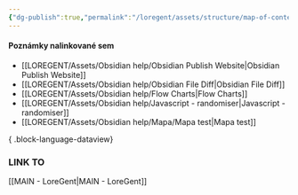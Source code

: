 ```yaml
---
{"dg-publish":true,"permalink":"/loregent/assets/structure/map-of-content/moc-obsidian-help/"}
---
```



#### Poznámky nalinkované sem

- [[LOREGENT/Assets/Obsidian help/Obsidian Publish Website\|Obsidian Publish Website]]
- [[LOREGENT/Assets/Obsidian help/Obsidian File Diff\|Obsidian File Diff]]
- [[LOREGENT/Assets/Obsidian help/Flow Charts\|Flow Charts]]
- [[LOREGENT/Assets/Obsidian help/Javascript - randomiser\|Javascript - randomiser]]
- [[LOREGENT/Assets/Obsidian help/Mapa/Mapa test\|Mapa test]]

{ .block-language-dataview}

### LINK TO
[[MAIN - LoreGent\|MAIN - LoreGent]]